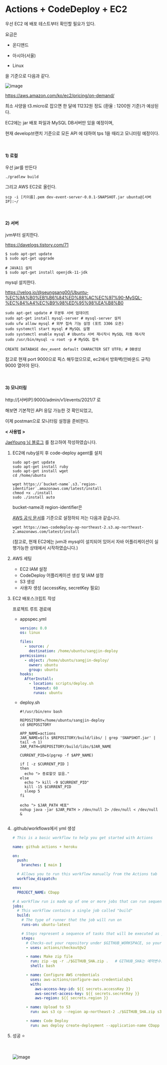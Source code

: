 # Actions + CodeDeploy + EC2

우선 EC2 에 배포 테스트부터 확인할 필요가 있다.

요금은

- 온디맨드

- 아시아(서울)
- Linux

을 기준으로 다음과 같다.



![image](https://user-images.githubusercontent.com/42775225/144217850-b1aeac3d-232c-4cfe-b94b-f1bc2a44a1da.png)

https://aws.amazon.com/ko/ec2/pricing/on-demand/



최소 사양을 t3.micro로 잡으면 한 달에 11232원 정도 (환율 : 1200원 기준)가 예상된다.

EC2에는 jar 배포 파일과 MySQL DB서버만 있을 예정이며,

현재 develop브랜치 기준으로 모든 API 에 대하여 tps 1을 때리고 모니터링 예정이다.



<br />

#### 1) 로컬

우선 jar를 만든다

```
./gradlew build
```

그리고 AWS EC2로 올린다.

```
scp -i [키이름].pem dev-event-server-0.0.1-SNAPSHOT.jar ubuntu@[서버IP]:~/
```



<br />

#### 2) 서버

jvm부터 설치한다.

https://davelogs.tistory.com/71

```
$ sudo apt-get update
$ sudo apt-get upgrade

# JAVA11 설치
$ sudo apt-get install openjdk-11-jdk
```



mysql 설치한다.

https://velog.io/@seungsang00/Ubuntu-%EC%9A%B0%EB%B6%84%ED%88%AC%EC%97%90-MySQL-%EC%84%A4%EC%B9%98%ED%95%98%EA%B8%B0

```
sudo apt-get update # 우분투 서버 업데이트
sudo apt-get install mysql-server # mysql-server 설치
sudo ufw allow mysql # 외부 접속 기능 설정 (포트 3306 오픈)
sudo systemctl start mysql # MySQL 실행
sudo systemctl enable mysql # Ubuntu 서버 재시작시 MySQL 자동 재시작
sudo /usr/bin/mysql -u root -p # MySQL 접속

CREATE DATABASE dev_event default CHARACTER SET UTF8; # DB생성
```

참고로 현재 port 9000으로 픽스 해두었으므로, ec2에서 방화벽(인바운드 규칙) 9000 열어야 된다.



<br />

#### 3) 모니터링

http://[서버IP]:9000/admin/v1/events/2021/7 로 

해보면 기본적인 API 응답 가능한 것 확인되었고,

이제 postman으로 모니터링 설정을 준비한다.







**\< 사용법 >**

<a href="https://isntyet.github.io/deploy/github-action%EA%B3%BC-aws-code-deploy%EB%A5%BC-%EC%9D%B4%EC%9A%A9%ED%95%98%EC%97%AC-spring-boot-%EB%B0%B0%ED%8F%AC%ED%95%98%EA%B8%B0(1)/" target="_blank">JaeYoung 님 블로그</a> 를 참고하여 작성하였습니다.



1. EC2에 ruby설치 후 code-deploy agent를 설치

   ```shell
   sudo apt-get update
   sudo apt-get install ruby
   sudo apt-get install wget
   cd /home/ubuntu
   
   wget https://`bucket-name`.s3.`region-identifier`.amazonaws.com/latest/install
   chmod +x ./install
   sudo ./install auto
   ```

   bucket-name과 region-identifier은 

   <a href="https://docs.aws.amazon.com/ko_kr/codedeploy/latest/userguide/resource-kit.html#resource-kit-bucket-names" target="_blank">AWS 공식 문서</a>를 기준으로 설정하되 저는 다음과 같습니다.

   ```shell
   wget https://aws-codedeploy-ap-northeast-2.s3.ap-northeast-2.amazonaws.com/latest/install
   ```

   (참고로, 현재 EC2에는 jvm과 mysql이 설치되어 있어서 자바 어플리케이션이 실행가능한 상태에서 시작하였습니다.)



2. AWS 세팅
   - EC2 IAM 설정
   - CodeDeploy 어플리케이션 생성 및 IAM 설정
   - S3 생성
   - 사용자 생성 (accessKey, secretKey 필요) 





3. EC2 배포스크립트 작성

   프로젝트 루트 경로에

   - appspec.yml

     ```yaml
     version: 0.0
     os: linux
     
     files:
       - source: /
         destination: /home/ubuntu/sangjin-deploy
     permissions:
       - object: /home/ubuntu/sangjin-deploy/
         owner: ubuntu
         group: ubuntu
     hooks:
       AfterInstall:
         - location: scripts/deploy.sh
           timeout: 60
           runas: ubuntu
     
     ```

   - deploy.sh

     ```shell
     #!/usr/bin/env bash
     
     REPOSITORY=/home/ubuntu/sangjin-deploy
     cd $REPOSITORY
     
     APP_NAME=actions
     JAR_NAME=$(ls $REPOSITORY/build/libs/ | grep 'SNAPSHOT.jar' | tail -n 1)
     JAR_PATH=$REPOSITORY/build/libs/$JAR_NAME
     
     CURRENT_PID=$(pgrep -f $APP_NAME)
     
     if [ -z $CURRENT_PID ]
     then
       echo "> 종료할것 없음."
     else
       echo "> kill -9 $CURRENT_PID"
       kill -15 $CURRENT_PID
       sleep 5
     fi
     
     echo "> $JAR_PATH 배포"
     nohup java -jar $JAR_PATH > /dev/null 2> /dev/null < /dev/null &
     
     
     ```



4. .github/workflows에서 yml 생성

   ```yaml
   # This is a basic workflow to help you get started with Actions
   
   name: github actions + heroku
   
   on:
     push:
       branches: [ main ]
   
     # Allows you to run this workflow manually from the Actions tab
     workflow_dispatch:
   
   env:
     PROJECT_NAME: CDapp
   
   # A workflow run is made up of one or more jobs that can run sequentially or in parallel
   jobs:
     # This workflow contains a single job called "build"
     build:
       # The type of runner that the job will run on
       runs-on: ubuntu-latest
   
       # Steps represent a sequence of tasks that will be executed as part of the job
       steps:
         # Checks-out your repository under $GITHUB_WORKSPACE, so your job can access it
         - uses: actions/checkout@v2
   
         - name: Make zip file
           run: zip -qq -r ./$GITHUB_SHA.zip .   # GITHUB_SHA는 예약변수로, 커밋 해시값
           shell: bash
   
         - name: Configure AWS credentials
           uses: aws-actions/configure-aws-credentials@v1
           with:
             aws-access-key-id: ${{ secrets.accessKey }}
             aws-secret-access-key: ${{ secrets.secretKey }}
             aws-region: ${{ secrets.region }}
   
         - name: Upload to S3
           run: aws s3 cp --region ap-northeast-2 ./$GITHUB_SHA.zip s3://sangjin-deploy/$PROJECT_NAME/$GITHUB_SHA.zip
   
         - name: Code Deploy
           run: aws deploy create-deployment --application-name CDapp --deployment-config-name CodeDeployDefault.OneAtATime --deployment-group-name CDapp --s3-location bucket=sangjin-deploy,bundleType=zip,key=$PROJECT_NAME/$GITHUB_SHA.zip
   ```

   

5. 성공 ⭐️

   <br />

   ![image](https://user-images.githubusercontent.com/42775225/144769049-09ba47a0-abf0-4e57-b477-f69ec0654b22.png)



